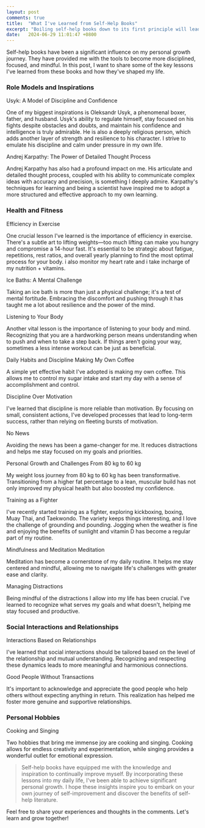 ```yaml
---
layout: post
comments: true
title:  "What I've Learned from Self-Help Books"
excerpt: "Boiling self-help books down to its first principle will lead you to the greeks(epictitus, socrates, aristotle ...) but i kind of have my own truth"
date:   2024-06-29 11:01:47 +0800
---
```


Self-help books have been a significant influence on my personal growth journey. They have provided me with the tools to become more disciplined, focused, and mindful. In this post, I want to share some of the key lessons I've learned from these books and how they've shaped my life.


### Role Models and Inspirations

Usyk: A Model of Discipline and Confidence

One of my biggest inspirations is Oleksandr Usyk, a phenomenal boxer, father, and husband. Usyk's ability to regulate himself, stay focused on his fights despite obstacles and doubts, and maintain his confidence and intelligence is truly admirable. He is also a deeply religious person, which adds another layer of strength and resilience to his character. I strive to emulate his discipline and calm under pressure in my own life.

Andrej Karpathy: The Power of Detailed Thought Process

Andrej Karpathy has also had a profound impact on me. His articulate and detailed thought process, coupled with his ability to communicate complex ideas with accuracy and precision, is something I deeply admire. Karpathy's techniques for learning and being a scientist have inspired me to adopt a more structured and effective approach to my own learning.

### Health and Fitness

Efficiency in Exercise

One crucial lesson I've learned is the importance of efficiency in exercise. There's a subtle art to lifting weights—too much lifting can make you hungry and compromise a 14-hour fast. It's essential to be strategic about fatigue, repetitions, rest ratios, and overall yearly planning to find the most optimal process for your body. i also monitor my heart rate and i take incharge of my nutrition + vitamins.

Ice Baths: A Mental Challenge

Taking an ice bath is more than just a physical challenge; it's a test of mental fortitude. Embracing the discomfort and pushing through it has taught me a lot about resilience and the power of the mind.

Listening to Your Body

Another vital lesson is the importance of listening to your body and mind. Recognizing that you are a hardworking person means understanding when to push and when to take a step back. If things aren't going your way, sometimes a less intense workout can be just as beneficial.

Daily Habits and Discipline
Making My Own Coffee

A simple yet effective habit I've adopted is making my own coffee. This allows me to control my sugar intake and start my day with a sense of accomplishment and control.

Discipline Over Motivation

I've learned that discipline is more reliable than motivation. By focusing on small, consistent actions, I've developed processes that lead to long-term success, rather than relying on fleeting bursts of motivation.

No News

Avoiding the news has been a game-changer for me. It reduces distractions and helps me stay focused on my goals and priorities.

Personal Growth and Challenges
From 80 kg to 60 kg

My weight loss journey from 80 kg to 60 kg has been transformative. Transitioning from a higher fat percentage to a lean, muscular build has not only improved my physical health but also boosted my confidence.

Training as a Fighter

I've recently started training as a fighter, exploring kickboxing, boxing, Muay Thai, and Taekwondo. The variety keeps things interesting, and I love the challenge of grounding and pounding. Jogging when the weather is fine and enjoying the benefits of sunlight and vitamin D has become a regular part of my routine.

Mindfulness and Meditation
Meditation

Meditation has become a cornerstone of my daily routine. It helps me stay centered and mindful, allowing me to navigate life's challenges with greater ease and clarity.

Managing Distractions

Being mindful of the distractions I allow into my life has been crucial. I've learned to recognize what serves my goals and what doesn't, helping me stay focused and productive.

### Social Interactions and Relationships

Interactions Based on Relationships

I've learned that social interactions should be tailored based on the level of the relationship and mutual understanding. Recognizing and respecting these dynamics leads to more meaningful and harmonious connections.

Good People Without Transactions

It's important to acknowledge and appreciate the good people who help others without expecting anything in return. This realization has helped me foster more genuine and supportive relationships.

### Personal Hobbies

Cooking and Singing

Two hobbies that bring me immense joy are cooking and singing. Cooking allows for endless creativity and experimentation, while singing provides a wonderful outlet for emotional expression.


>Self-help books have equipped me with the knowledge and inspiration to continually improve myself. By incorporating these lessons into my daily life, I've been able to achieve significant personal growth. I hope these insights inspire you to embark on your own journey of self-improvement and discover the benefits of self-help literature.

Feel free to share your experiences and thoughts in the comments. Let's learn and grow together!
